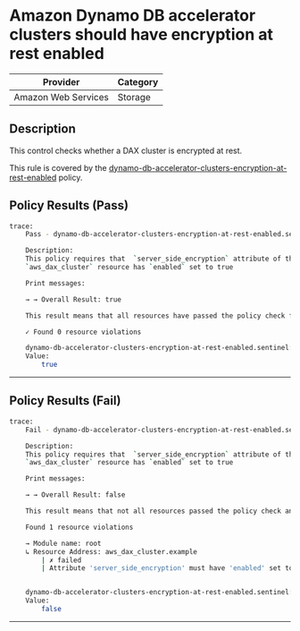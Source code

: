 #  Amazon Dynamo DB accelerator clusters should have encryption at rest enabled

| Provider            | Category     |
|---------------------|--------------|
| Amazon Web Services | Storage      |

## Description

This control checks whether a DAX cluster is encrypted at rest.

This rule is covered by the [dynamo-db-accelerator-clusters-encryption-at-rest-enabled](../../policies/dynamo-db-accelerator-clusters-encryption-at-rest-enabled.sentinel) policy.

## Policy Results (Pass)
```bash
trace:
    Pass - dynamo-db-accelerator-clusters-encryption-at-rest-enabled.sentinel

    Description:
    This policy requires that  `server_side_encryption` attribute of the
    `aws_dax_cluster` resource has `enabled` set to true

    Print messages:

    → → Overall Result: true

    This result means that all resources have passed the policy check for the policy dynamo-db-accelerator-clusters-encryption-at-rest-enabled.

    ✓ Found 0 resource violations

    dynamo-db-accelerator-clusters-encryption-at-rest-enabled.sentinel:47:1 - Rule "main"
    Value:
        true
```

---

## Policy Results (Fail)
```bash
trace:
    Fail - dynamo-db-accelerator-clusters-encryption-at-rest-enabled.sentinel

    Description:
    This policy requires that  `server_side_encryption` attribute of the
    `aws_dax_cluster` resource has `enabled` set to true

    Print messages:

    → → Overall Result: false

    This result means that not all resources passed the policy check and the protected behavior is not allowed for the policy dynamo-db-accelerator-clusters-encryption-at-rest-enabled.

    Found 1 resource violations

    → Module name: root
    ↳ Resource Address: aws_dax_cluster.example
        | ✗ failed
        | Attribute 'server_side_encryption' must have 'enabled' set to true for 'aws_dax_cluster' resources.Refer to https://docs.aws.amazon.com/securityhub/latest/userguide/dynamodb-controls.html#dynamodb-3 for more details.


    dynamo-db-accelerator-clusters-encryption-at-rest-enabled.sentinel:47:1 - Rule "main"
    Value:
        false
```

---